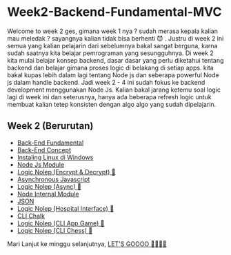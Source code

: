 # Week2-Backend-Fundamental-MVC
Welcome to week 2 ges, gimana week 1 nya ? sudah merasa kepala kalian mau meledak ? sayangnya kalian tidak bisa berhenti 😈 . Justru di week 2 ini semua yang kalian pelajarin dari sebelumnya bakal sangat berguna, karna sudah saatnya kita belajar pemrograman yang sesungguhnya. Di week 2 kita mulai belajar konsep backend, dasar dasar yang perlu diketahui tentang backend dan belajar gimana proses logic di belakang di setiap apps. kita bakal kupas lebih dalam lagi tentang Node js dan seberapa powerful Node js dalam handle backend. Jadi week 2 - 4 ini sudah fokus ke backend development menggunakan Node Js. Kalian bakal jarang ketemu soal logic lagi di week ini dan seterusnya, hanya  ada beberapa refresh logic untuk membuat kalian tetep konsisten dengan algo algo yang sudah dipelajarin.


## Week 2 (Berurutan) 
- [Back-End Fundamental](https://github.com/RPN-Phase-1/Week2-Backend-Fundamental-MVC/blob/main/study_material/backend-fundamental.md)
- [Back-End Concept](https://github.com/RPN-Phase-1/Week2-Backend-Fundamental-MVC/blob/main/study_material/backend-cocept.md)
- [Instaling Linux di Windows](https://github.com/RPN-Phase-1/Week2-Backend-Fundamental-MVC/blob/main/study_material/linux-wsl.md)
- [Node Js Module](https://github.com/RPN-Phase-1/Week2-Backend-Fundamental-MVC/blob/main/study_material/node-module.md)
- [Logic Nolep (Encrypt & Decrypt) :exploding_head: ](https://github.com/RPN-Phase-1/Week2-Backend-Fundamental-MVC/blob/main/logic_nolep/ln-encryptDecrypt.md)
- [Asynchronous Javascript](https://github.com/RPN-Phase-1/Week2-Backend-Fundamental-MVC/blob/main/study_material/asynchronus-js.md)
- [Logic Nolep (Async) :exploding_head: ](https://github.com/RPN-Phase-1/Week2-Backend-Fundamental-MVC/blob/main/logic_nolep/ln-async.md)
- [Node Internal Module](https://github.com/RPN-Phase-1/Week2-Backend-Fundamental-MVC/blob/main/study_material/node-internal-module.md)
- [JSON](https://github.com/RPN-Phase-1/Week2-Backend-Fundamental-MVC/blob/main/study_material/json.md)
- [Logic Nolep (Hospital Interface) :exploding_head: ](https://github.com/RPN-Phase-1/Week2-Backend-Fundamental-MVC/blob/main/logic_nolep/ln-hospitalInterface.md)
- [CLI Chalk](https://github.com/RPN-Phase-1/Week2-Backend-Fundamental-MVC/blob/main/study_material/cli-app.md)
- [Logic Nolep (CLI App Game) :exploding_head: ](https://github.com/RPN-Phase-1/Week2-Backend-Fundamental-MVC/blob/main/logic_nolep/cli-app-game.md)
- [Logic Nolep (CLI Chess) :exploding_head: ](https://github.com/RPN-Phase-1/Week2-Backend-Fundamental-MVC/blob/main/logic_nolep/cli-chess.md)

Mari Lanjut ke minggu selanjutnya, [LET'S GOOOO :rocket::rocket::rocket::rocket: ](https://github.com/RPN-Phase-1/Week3-Backend-MVC-Database)
